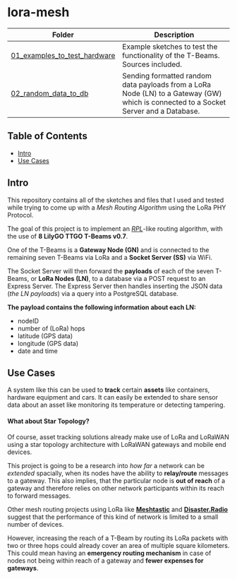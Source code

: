 # lora-mesh

|Folder                                                       |Description                                                                 |
|-------------------------------------------------------------|----------------------------------------------------------------------------|
|[01_examples_to_test_hardware](/01_examples_to_test_hardware)|Example sketches to test the functionality of the T-Beams. Sources included.|
|[02_random_data_to_db](/02_random_data_to_db)                |Sending formatted random data payloads from a LoRa Node (LN) to a Gateway (GW) which is connected to a Socket Server and a Database.|

## Table of Contents

- [Intro](#intro)
- [Use Cases](#use-cases)


## Intro

This repository contains all of the sketches and files that I used and tested while trying to come up with a *Mesh Routing Algorithm* using the LoRa PHY Protocol. 

The goal of this project is to implement an *[RPL](https://tools.ietf.org/html/rfc6550)*-like routing algorithm, with the use of **8 LilyGO TTGO T-Beams v0.7**. 

One of the T-Beams is a **Gateway Node (GN)** and is connected to the remaining seven T-Beams via LoRa and a **Socket Server (SS)** via WiFi.

The Socket Server will then forward the **payloads**  of each of the seven T-Beams, or **LoRa Nodes (LN)**, to a database via a POST request to an Express Server. The Express Server then handles inserting the JSON data (*the LN payloads*) via a query into a PostgreSQL database.

**The payload contains the following information about each LN:**

- nodeID
- number of (LoRa) hops
- latitude (GPS data) 
- longitude (GPS data) 
- date and time 

## Use Cases

A system like this can be used to **track** certain **assets** like containers, hardware equipment and cars. It can easily be extended to share sensor data about an asset like monitoring its temperature or detecting tampering.

#### What about Star Topology?

Of course, asset tracking solutions already make use of LoRa and LoRaWAN using a star topology architecture with LoRaWAN gateways and mobile end devices.

This project is going to be a research into *how far* a network can be *extended* spacially, when its nodes have the ability to **relay/route** messages to a gateway. This also implies, that the particular node is **out of reach** of a gateway and therefore relies on other network participants within its reach to forward messages.

Other mesh routing projects using LoRa like **[Meshtastic](https://github.com/meshtastic/Meshtastic-device)** and **[Disaster.Radio](https://github.com/sudomesh/disaster-radio)** suggest that the performance of this kind of network is limited to a small number of devices. 

However, increasing the reach of a T-Beam by routing its LoRa packets with two or three hops could already cover an area of multiple square kilometers. This could mean having an **emergency routing mechanism** in case of nodes not being within reach of a gateway and **fewer expenses for gateways**.
